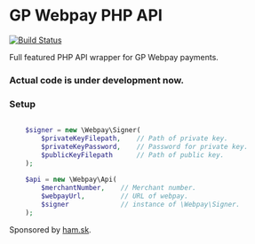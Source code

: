 # GP Webpay PHP API
[![Build Status](https://travis-ci.org/newPOPE/webpay-php.png?branch=dev/2.0.0)](https://travis-ci.org/newPOPE/webpay-php)

Full featured PHP API wrapper for GP Webpay payments.

### Actual code is under development now.


### Setup

```php

    $signer = new \Webpay\Signer(
        $privateKeyFilepath,    // Path of private key.
        $privateKeyPassword,    // Password for private key.
        $publicKeyFilepath      // Path of public key.
    );
    
    $api = new \Webpay\Api(
        $merchantNumber,    // Merchant number.
        $webpayUrl,         // URL of webpay.
        $signer             // instance of \Webpay\Signer.
    );
```

Sponsored by [ham.sk](http://www.ham.sk).
